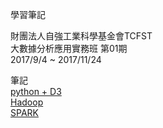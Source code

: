 學習筆記  
  
財團法人自強工業科學基金會TCFST  
大數據分析應用實務班 第01期  
2017/9/4 ~ 2017/11/24  

筆記  
[python + D3](https://github.com/MrBearTW/TCFST/blob/master/D3.md)  
[Hadoop](https://github.com/MrBearTW/TCFST/blob/master/Hadoop.md)  
[SPARK](https://github.com/MrBearTW/TCFST/blob/master/Spark.md)